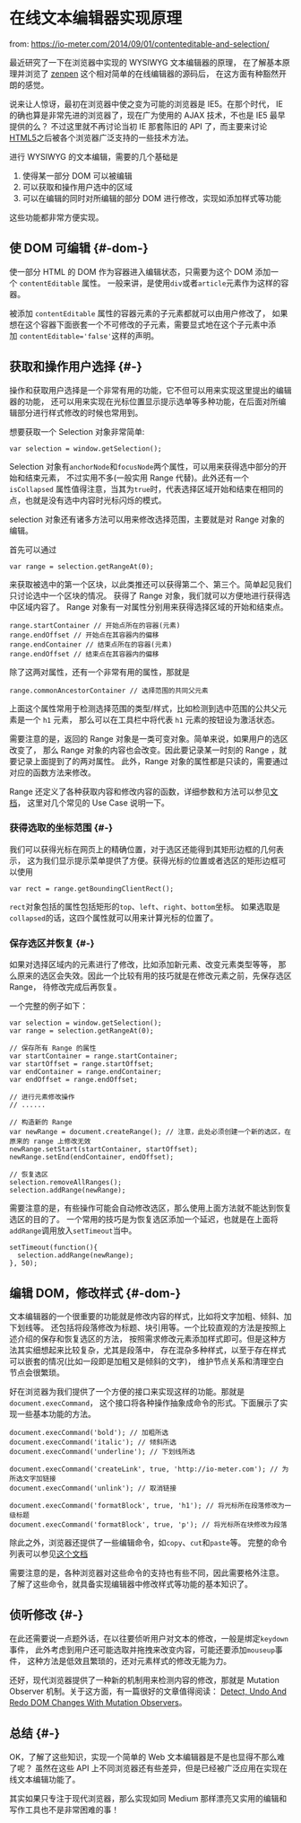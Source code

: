 # 在线文本编辑器实现原理

from: https://io-meter.com/2014/09/01/contenteditable-and-selection/

最近研究了一下在浏览器中实现的 WYSIWYG 文本编辑器的原理， 在了解基本原理并浏览了 [zenpen](http://zenpen.io/) 这个相对简单的在线编辑器的源码后， 在这方面有种豁然开朗的感觉。

说来让人惊讶，最初在浏览器中使之变为可能的浏览器是 IE5。在那个时代， IE 的确也算是非常先进的浏览器了，现在广为使用的 AJAX 技术，不也是 IE5 最早提供的么？ 不过这里就不再讨论当初 IE 那套陈旧的 API 了，而主要来讨论[HTML5](http://lib.csdn.net/base/html5)之后被各个浏览器广泛支持的一些技术方法。

进行 WYSIWYG 的文本编辑，需要的几个基础是

1. 使得某一部分 DOM 可以被编辑
2. 可以获取和操作用户选中的区域
3. 可以在编辑的同时对所编辑的部分 DOM 进行修改，实现如添加样式等功能

这些功能都非常方便实现。

## 使 DOM 可编辑 {#-dom-}

使一部分 HTML 的 DOM 作为容器进入编辑状态，只需要为这个 DOM 添加一个 `contentEditable` 属性。 一般来讲，是使用`div`或者`article`元素作为这样的容器。

被添加 `contentEditable` 属性的容器元素的子元素都就可以由用户修改了， 如果想在这个容器下面嵌套一个不可修改的子元素，需要显式地在这个子元素中添加 `contentEditable='false'`这样的声明。

## 获取和操作用户选择 {#-}

操作和获取用户选择是一个非常有用的功能，它不但可以用来实现这里提出的编辑器的功能， 还可以用来实现在光标位置显示提示选单等多种功能，在后面对所编辑部分进行样式修改的时候也常用到。

想要获取一个 Selection 对象非常简单:

```
var selection = window.getSelection();
```

Selection 对象有`anchorNode`和`focusNode`两个属性，可以用来获得选中部分的开始和结束元素， 不过实用不多\(一般实用 Range 代替\)。此外还有一个`isCollapsed` 属性值得注意，当其为`true`时，代表选择区域开始和结束在相同的点，也就是没有选中内容时光标闪烁的模式。

selection 对象还有诸多方法可以用来修改选择范围，主要就是对 Range 对象的编辑。

首先可以通过

```
var range = selection.getRangeAt(0);
```

来获取被选中的第一个区块，以此类推还可以获得第二个、第三个。简单起见我们只讨论选中一个区块的情况。 获得了 Range 对象，我们就可以方便地进行获得选中区域内容了。 Range 对象有一对属性分别用来获得选择区域的开始和结束点。

```
range.startContainer // 开始点所在的容器(元素)
range.endOffset // 开始点在其容器内的偏移
range.endContainer // 结束点所在的容器(元素)
range.endOffset // 结束点在其容器内的偏移
```

除了这两对属性，还有一个非常有用的属性，那就是

```
range.commonAncestorContainer // 选择范围的共同父元素
```

上面这个属性常用于检测选择范围的类型/样式，比如检测到选中范围的公共父元素是一个 `h1` 元素， 那么可以在工具栏中将代表 `h1` 元素的按钮设为激活状态。

需要注意的是，返回的 Range 对象是一类可变对象。简单来说，如果用户的选区改变了， 那么 Range 对象的内容也会改变。因此要记录某一时刻的 Range ，就要记录上面提到了的两对属性。 此外，Range 对象的属性都是只读的，需要通过对应的函数方法来修改。

Range 还定义了各种获取内容和修改内容的函数，详细参数和方法可以参见[文档](https://developer.mozilla.org/en-US/docs/Web/API/range)， 这里对几个常见的 Use Case 说明一下。

### 获得选取的坐标范围 {#-}

我们可以获得光标在网页上的精确位置，对于选区还能得到其矩形边框的几何表示， 这为我们显示提示菜单提供了方便。获得光标的位置或者选区的矩形边框可以使用

```
var rect = range.getBoundingClientRect();

```

`rect`对象包括的属性包括矩形的`top`、`left`、`right`、`bottom`坐标。 如果选取是`collapsed`的话，这四个属性就可以用来计算光标的位置了。

### 保存选区并恢复 {#-}

如果对选择区域内的元素进行了修改，比如添加新元素、改变元素类型等等， 那么原来的选区会失效。因此一个比较有用的技巧就是在修改元素之前，先保存选区 Range， 待修改完成后再恢复。

一个完整的例子如下：

```
var selection = window.getSelection();
var range = selection.getRangeAt(0);

// 保存所有 Range 的属性
var startContainer = range.startContainer;
var startOffset = range.startOffset;
var endContainer = range.endContainer;
var endOffset = range.endOffset;

// 进行元素修改操作
// ......

// 构造新的 Range
var newRange = document.createRange(); // 注意，此处必须创建一个新的选区，在原来的 range 上修改无效
newRange.setStart(startContainer, startOffset);
newRange.setEnd(endContainer, endOffset);

// 恢复选区
selection.removeAllRanges();
selection.addRange(newRange);

```

需要注意的是，有些操作可能会自动修改选区，那么使用上面方法就不能达到恢复选区的目的了。 一个常用的技巧是为恢复选区添加一个延迟，也就是在上面将`addRange`调用放入`setTimeout`当中。

```
setTimeout(function(){
  selection.addRange(newRange);
}, 50);
```

## 编辑 DOM，修改样式 {#-dom-}

文本编辑器的一个很重要的功能就是修改内容的样式，比如将文字加粗、倾斜、加下划线等。 还包括将段落修改为标题、块引用等。一个比较直观的方法是按照上述介绍的保存和恢复选区的方法， 按照需求修改元素添加样式即可。但是这种方法其实细想起来比较复杂，尤其是段落中， 存在混杂多种样式，以至于存在样式可以嵌套的情况\(比如一段即是加粗又是倾斜的文字\)， 维护节点关系和清理空白节点会很繁琐。

好在浏览器为我们提供了一个方便的接口来实现这样的功能。那就是`document.execCommand`， 这个接口将各种操作抽象成命令的形式。下面展示了实现一些基本功能的方法。

```
document.execCommand('bold'); // 加粗所选
document.execCommand('italic'); // 倾斜所选
document.execCommand('underline'); // 下划线所选

document.execCommand('createLink', true, 'http://io-meter.com'); // 为所选文字加链接
document.execCommand('unlink'); // 取消链接

document.execCommand('formatBlock', true, 'h1'); // 将光标所在段落修改为一级标题
document.execCommand('formatBlock', true, 'p'); // 将光标所在块修改为段落
```

除此之外，浏览器还提供了一些编辑命令，如`copy`、`cut`和`paste`等。 完整的命令列表可以参见[这个文档](https://developer.mozilla.org/en-US/docs/Web/API/document.execCommand)

需要注意的是，各种浏览器对这些命令的支持也有些不同，因此需要格外注意。 了解了这些命令，就具备实现编辑器中修改样式等功能的基本知识了。

## 侦听修改 {#-}

在此还需要说一点题外话，在以往要侦听用户对文本的修改，一般是绑定`keydown`事件， 此外考虑到用户还可能选取并拖拽来改变内容，可能还要添加`mouseup`事件， 这种方法是低效且繁琐的，还对元素样式的修改无能为力。

还好，现代浏览器提供了一种新的机制用来检测内容的修改，那就是 Mutation Observer 机制。关于这方面，有一篇很好的文章值得阅读： [Detect, Undo And Redo DOM Changes With Mutation Observers](http://addyosmani.com/blog/mutation-observers/)。

## 总结 {#-}

OK，了解了这些知识，实现一个简单的 Web 文本编辑器是不是也显得不那么难了呢？ 虽然在这些 API 上不同浏览器还有些差异，但是已经被广泛应用在实现在线文本编辑功能了。

其实如果只专注于现代浏览器，那么实现如同 Medium 那样漂亮又实用的编辑和写作工具也不是非常困难的事！























  




